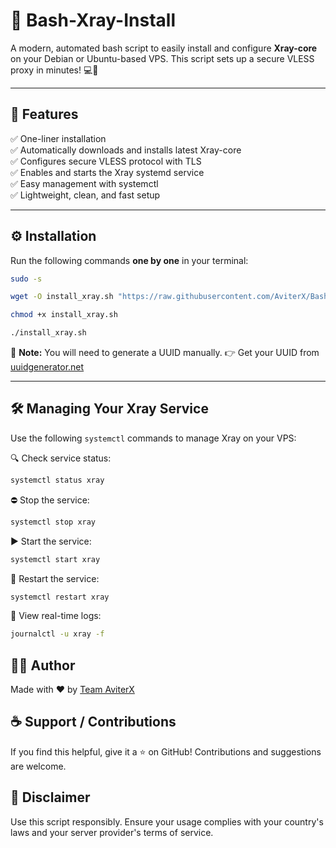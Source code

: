 # 🚀 Bash-Xray-Install

A modern, automated bash script to easily install and configure **Xray-core** on your Debian or Ubuntu-based VPS. This script sets up a secure VLESS proxy in minutes! 💻🔐

---

## 📌 Features

✅ One-liner installation\
✅ Automatically downloads and installs latest Xray-core\
✅ Configures secure VLESS protocol with TLS\
✅ Enables and starts the Xray systemd service\
✅ Easy management with systemctl\
✅ Lightweight, clean, and fast setup

---

## ⚙️ Installation

Run the following commands **one by one** in your terminal:

```bash
sudo -s
```

```bash
wget -O install_xray.sh "https://raw.githubusercontent.com/AviterX/Bash-Xray-Script/refs/heads/main/install_xray.sh"
```

```bash
chmod +x install_xray.sh
```

```bash
./install_xray.sh
```

📎 **Note:** You will need to generate a UUID manually. 👉 Get your UUID from [uuidgenerator.net](https://www.uuidgenerator.net/)

---

## 🛠️ Managing Your Xray Service

Use the following `systemctl` commands to manage Xray on your VPS:

🔍 Check service status:

```bash
systemctl status xray
```

⛔ Stop the service:

```bash
systemctl stop xray
```

▶️ Start the service:

```bash
systemctl start xray
```

🔄 Restart the service:

```bash
systemctl restart xray
```

📜 View real-time logs:

```bash
journalctl -u xray -f
```

## 🙋‍♂️ Author

Made with ❤️ by [Team AviterX](https://github.com/AviterX)

## ☕ Support / Contributions

If you find this helpful, give it a ⭐ on GitHub! Contributions and suggestions are welcome.

## 🔐 Disclaimer

Use this script responsibly. Ensure your usage complies with your country's laws and your server provider's terms of service.
